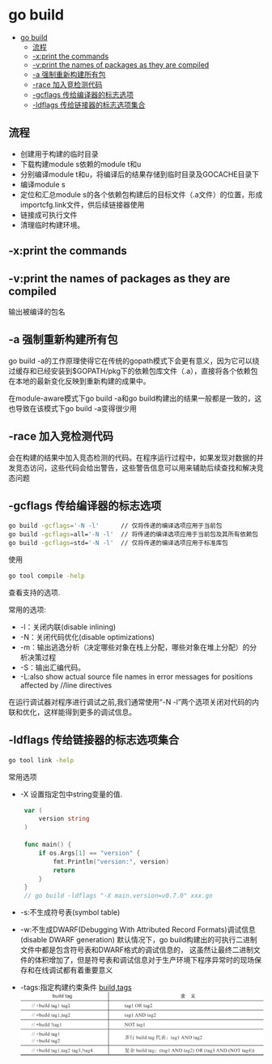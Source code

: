 # go build

- [go build](#go-build)
  - [流程](#流程)
  - [-x:print the commands](#-xprint-the-commands)
  - [-v:print the names of packages as they are compiled](#-vprint-the-names-of-packages-as-they-are-compiled)
  - [-a 强制重新构建所有包](#-a-强制重新构建所有包)
  - [-race 加入竞检测代码](#-race-加入竞检测代码)
  - [-gcflags 传给编译器的标志选项](#-gcflags-传给编译器的标志选项)
  - [-ldflags 传给链接器的标志选项集合](#-ldflags-传给链接器的标志选项集合)

## 流程

- 创建用于构建的临时目录
- 下载构建module s依赖的module t和u
- 分别编译module t和u，将编译后的结果存储到临时目录及GOCACHE目录下
- 编译module s
- 定位和汇总module s的各个依赖包构建后的目标文件（.a文件）的位置，形成importcfg.link文件，供后续链接器使用
- 链接成可执行文件
- 清理临时构建环境。

## -x:print the commands

## -v:print the names of packages as they are compiled

输出被编译的包名

## -a 强制重新构建所有包

go build -a的工作原理使得它在传统的gopath模式下会更有意义，因为它可以绕过缓存和已经安装到$GOPATH/pkg下的依赖包库文件（.a），直接将各个依赖包在本地的最新变化反映到重新构建的成果中。

在module-aware模式下go build -a和go build构建出的结果一般都是一致的，这也导致在该模式下go build -a变得很少用

## -race 加入竞检测代码

会在构建的结果中加入竞态检测的代码。在程序运行过程中，如果发现对数据的并发竞态访问，这些代码会给出警告，这些警告信息可以用来辅助后续查找和解决竞态问题

## -gcflags 传给编译器的标志选项

```sh
go build -gcflags='-N -l'      // 仅将传递的编译选项应用于当前包
go build -gcflags=all='-N -l'  // 将传递的编译选项应用于当前包及其所有依赖包
go build -gcflags=std='-N -l'  // 仅将传递的编译选项应用于标准库包
```

使用

```sh
go tool compile -help
```

查看支持的选项.

常用的选项:

- -l：关闭内联(disable inlining)
- -N：关闭代码优化(disable optimizations)
- -m：输出逃逸分析（决定哪些对象在栈上分配，哪些对象在堆上分配）的分析决策过程
- -S：输出汇编代码。
- -L:also show actual source file names in error messages for positions affected by //line directives
  
在运行调试器对程序进行调试之前,我们通常使用“-N -l”两个选项关闭对代码的内联和优化，这样能得到更多的调试信息。

## -ldflags 传给链接器的标志选项集合

```sh
go tool link -help
```

常用选项

- -X 设置指定包中string变量的值.
  
  ```go
   var (
       version string
   )
   
   func main() {
       if os.Args[1] == "version" {
           fmt.Println("version:", version)
           return
       }
   }
   // go build -ldflags "-X main.version=v0.7.0" xxx.go
  ```

- -s:不生成符号表(symbol table)
- -w:不生成DWARF(Debugging With Attributed Record Formats)调试信息(disable DWARF generation)
  默认情况下，go build构建出的可执行二进制文件中都是包含符号表和DWARF格式的调试信息的，
  这虽然让最终二进制文件的体积增加了，但是符号表和调试信息对于生产环境下程序异常时的现场保存和在线调试都有着重要意义
- -tags:指定构建约束条件
  [build,tags](../build/README.md)
  ![tags](../../image/go/go-build-tags.png)
